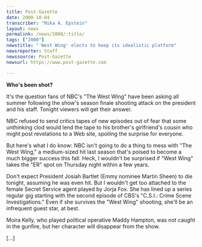 ```yaml
---
title: Post-Gazette
date: 2000-10-04
transcriber: "Mika A. Epstein"
layout: news
permalink: /news/2000/:title/
tags: ["2000"]
newstitle: "'West Wing' elects to keep its idealistic platform"
newsreporter: Staff
newssource: Post-Gazette
newsurl: https://www.post-gazette.com

---
```

**Who's been shot?**

It's the question fans of NBC's "The West Wing" have been asking all summer following the show's season finale shooting attack on the president and his staff. Tonight viewers will get their answer.

NBC refused to send critics tapes of new episodes out of fear that some unthinking clod would lend the tape to his brother's girlfriend's cousin who might post revelations to a Web site, spoiling the surprise for everyone.

But here's what I do know: NBC isn't going to do a thing to mess with "The West Wing," a medium-sized hit last season that's poised to become a much bigger success this fall. Heck, I wouldn't be surprised if "West Wing" takes the "ER" spot on Thursday night within a few years.

Don't expect President Josiah Bartlet (Emmy nominee Martin Sheen) to die tonight, assuming he was even hit. But I wouldn't get too attached to the female Secret Service agent played by Jorja Fox. She has lined up a series regular gig starting with the second episode of CBS's "C.S.I.: Crime Scene Investigations." Even if she survives the "West Wing" shooting, she'll be an infrequent guest star, at best.

Moira Kelly, who played political operative Maddy Hampton, was not caught in the gunfire, but her character will disappear from the show.

[...]
